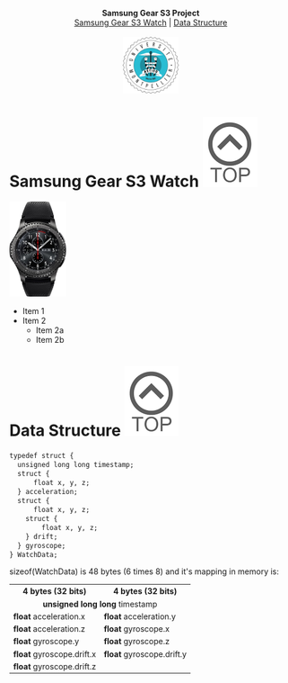  
 <p align="center">
 <b>Samsung Gear S3 Project</b>
  <br>
  <a href="#Watch">Samsung Gear S3 Watch</a> |
  <a href="#Data">Data Structure</a>
  <br><br>
  <img src="Logo_AsTICo.png" width="20%">
</p>

<h1 id="Watch">Samsung Gear S3 Watch <a href="#"><img src="top.png" witdh="10"></a></h1>

<img src="s3.jpeg" width="20%">

* Item 1
* Item 2
  * Item 2a
  * Item 2b

<h1 id="Data">Data Structure <a href="#"><img src="top.png" witdh="10"></a></h1>

```
typedef struct {
  unsigned long long timestamp;
  struct {
      float x, y, z;
  } acceleration;
  struct {
      float x, y, z;
    struct {
        float x, y, z;
    } drift;
  } gyroscope;
} WatchData;
```
sizeof(WatchData) is 48 bytes (6 times 8) and it's mapping in memory is:

 <table>
  <tr>
    <th>4 bytes (32 bits)</th>
    <th>4 bytes (32 bits)</th>
  </tr>
  <tr>
    <td align="center" colspan="2"><strong>unsigned long long</strong> timestamp</td>
  </tr>
  <tr>
    <td><strong>float</strong> acceleration.x</td>
    <td><strong>float</strong> acceleration.y</td>
  </tr>
  <tr>
    <td><strong>float</strong> acceleration.z</td>
    <td><strong>float</strong> gyroscope.x</td>
  </tr>
   <tr>
    <td><strong>float</strong> gyroscope.y</td>
    <td><strong>float</strong> gyroscope.z</td>
  </tr>
   <tr>
    <td><strong>float</strong> gyroscope.drift.x</td>
    <td><strong>float</strong> gyroscope.drift.y</td>
  </tr>
   <tr>
    <td><strong>float</strong> gyroscope.drift.z</td>
    <td></td>
  </tr>
</table> 

